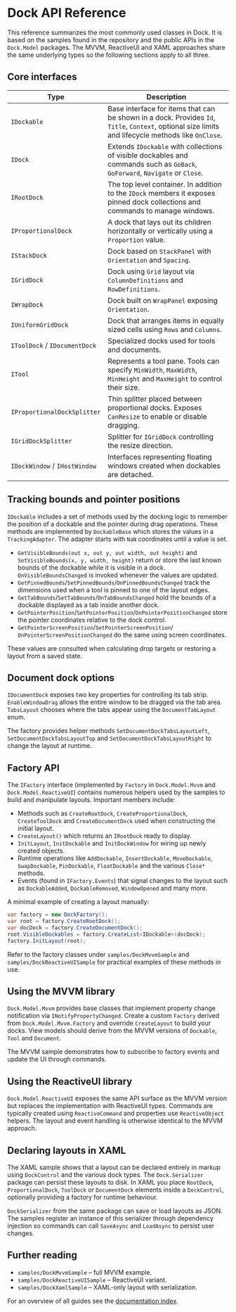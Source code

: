 # Dock API Reference

This reference summarizes the most commonly used classes in Dock. It is based on the samples found in the repository and the public APIs in the `Dock.Model` packages. The MVVM, ReactiveUI and XAML approaches share the same underlying types so the following sections apply to all three.

## Core interfaces

| Type | Description |
| --- | --- |
| `IDockable` | Base interface for items that can be shown in a dock. Provides `Id`, `Title`, `Context`, optional size limits and lifecycle methods like `OnClose`. |
| `IDock` | Extends `IDockable` with collections of visible dockables and commands such as `GoBack`, `GoForward`, `Navigate` or `Close`. |
| `IRootDock` | The top level container. In addition to the `IDock` members it exposes pinned dock collections and commands to manage windows. |
| `IProportionalDock` | A dock that lays out its children horizontally or vertically using a `Proportion` value. |
| `IStackDock` | Dock based on `StackPanel` with `Orientation` and `Spacing`. |
| `IGridDock` | Dock using `Grid` layout via `ColumnDefinitions` and `RowDefinitions`. |
| `IWrapDock` | Dock built on `WrapPanel` exposing `Orientation`. |
| `IUniformGridDock` | Dock that arranges items in equally sized cells using `Rows` and `Columns`. |
| `IToolDock` / `IDocumentDock` | Specialized docks used for tools and documents. |
| `ITool` | Represents a tool pane. Tools can specify `MinWidth`, `MaxWidth`, `MinHeight` and `MaxHeight` to control their size. |
| `IProportionalDockSplitter` | Thin splitter placed between proportional docks. Exposes `CanResize` to enable or disable dragging. |
| `IGridDockSplitter` | Splitter for `IGridDock` controlling the resize direction. |
| `IDockWindow` / `IHostWindow` | Interfaces representing floating windows created when dockables are detached. |

## Tracking bounds and pointer positions

`IDockable` includes a set of methods used by the docking logic to remember the
position of a dockable and the pointer during drag operations. These methods are
implemented by `DockableBase` which stores the values in a `TrackingAdapter`.
The adapter starts with `NaN` coordinates until a value is set.

- `GetVisibleBounds(out x, out y, out width, out height)` and
  `SetVisibleBounds(x, y, width, height)` return or store the last known bounds
  of the dockable while it is visible in a dock. `OnVisibleBoundsChanged` is
  invoked whenever the values are updated.
- `GetPinnedBounds`/`SetPinnedBounds`/`OnPinnedBoundsChanged` track the
  dimensions used when a tool is pinned to one of the layout edges.
- `GetTabBounds`/`SetTabBounds`/`OnTabBoundsChanged` hold the bounds of a
  dockable displayed as a tab inside another dock.
- `GetPointerPosition`/`SetPointerPosition`/`OnPointerPositionChanged` store the
  pointer coordinates relative to the dock control.
- `GetPointerScreenPosition`/`SetPointerScreenPosition`/
  `OnPointerScreenPositionChanged` do the same using screen coordinates.

These values are consulted when calculating drop targets or restoring a layout
from a saved state.

## Document dock options

`IDocumentDock` exposes two key properties for controlling its tab strip. `EnableWindowDrag` allows the entire window to be dragged via the tab area. `TabsLayout` chooses where the tabs appear using the `DocumentTabLayout` enum.

The factory provides helper methods `SetDocumentDockTabsLayoutLeft`, `SetDocumentDockTabsLayoutTop` and `SetDocumentDockTabsLayoutRight` to change the layout at runtime.

## Factory API

The `IFactory` interface (implemented by `Factory` in `Dock.Model.Mvvm` and `Dock.Model.ReactiveUI`) contains numerous helpers used by the samples to build and manipulate layouts. Important members include:

- Methods such as `CreateRootDock`, `CreateProportionalDock`, `CreateToolDock` and `CreateDocumentDock` used when constructing the initial layout.
- `CreateLayout()` which returns an `IRootDock` ready to display.
- `InitLayout`, `InitDockable` and `InitDockWindow` for wiring up newly created objects.
- Runtime operations like `AddDockable`, `InsertDockable`, `MoveDockable`, `SwapDockable`, `PinDockable`, `FloatDockable` and the various `Close*` methods.
- Events (found in `IFactory.Events`) that signal changes to the layout such as `DockableAdded`, `DockableRemoved`, `WindowOpened` and many more.

A minimal example of creating a layout manually:

```csharp
var factory = new DockFactory();
var root = factory.CreateRootDock();
var docDock = factory.CreateDocumentDock();
root.VisibleDockables = factory.CreateList<IDockable>(docDock);
factory.InitLayout(root);
```

Refer to the factory classes under `samples/DockMvvmSample` and `samples/DockReactiveUISample` for practical examples of these methods in use.

## Using the MVVM library

`Dock.Model.Mvvm` provides base classes that implement property change notification via `INotifyPropertyChanged`. Create a custom `Factory` derived from `Dock.Model.Mvvm.Factory` and override `CreateLayout` to build your docks. View models should derive from the MVVM versions of `Dockable`, `Tool` and `Document`.

The MVVM sample demonstrates how to subscribe to factory events and update the UI through commands.

## Using the ReactiveUI library

`Dock.Model.ReactiveUI` exposes the same API surface as the MVVM version but replaces the implementation with ReactiveUI types. Commands are typically created using `ReactiveCommand` and properties use `ReactiveObject` helpers. The layout and event handling is otherwise identical to the MVVM approach.

## Declaring layouts in XAML

The XAML sample shows that a layout can be declared entirely in markup using `DockControl` and the various dock types. The `Dock.Serializer` package can persist these layouts to disk. In XAML you place `RootDock`, `ProportionalDock`, `ToolDock` or `DocumentDock` elements inside a `DockControl`, optionally providing a factory for runtime behaviour.

`DockSerializer` from the same package can save or load layouts as JSON. The
samples register an instance of this serializer through dependency injection so
commands can call `SaveAsync` and `LoadAsync` to persist user changes.

## Further reading

- `samples/DockMvvmSample` – full MVVM example.
- `samples/DockReactiveUISample` – ReactiveUI variant.
- `samples/DockXamlSample` – XAML-only layout with serialization.

For an overview of all guides see the [documentation index](README.md).
